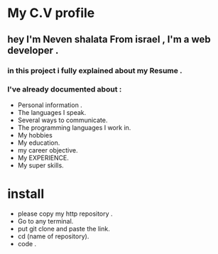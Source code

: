 # My C.V profile

## hey I'm Neven shalata From israel , I'm a web developer .

### in this project i fully explained about my Resume .

### I've already documented about :
- Personal information .
- The languages I speak.
- Several ways to communicate.
- The programming languages I work in.
- My hobbies
- My education.
- my career objective.
- My EXPERIENCE.
- My super skills.
  
 # install
- please copy my http repository .
- Go to any terminal.
- put git clone and paste the link.
- cd (name of repository).
- code .
  


